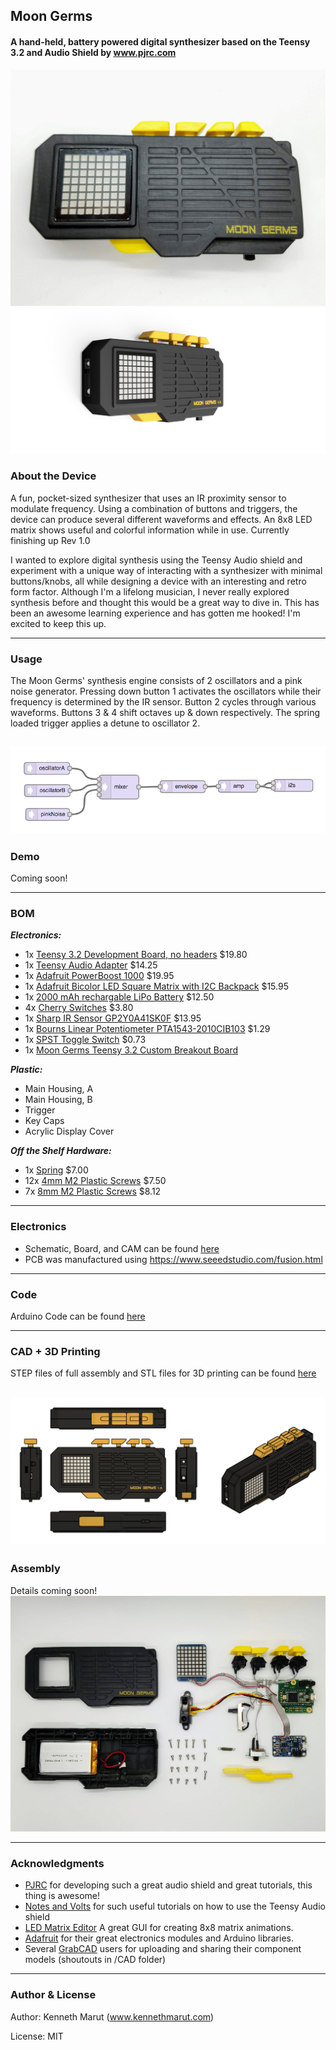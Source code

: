 ## Moon Germs
#### A hand-held, battery powered digital synthesizer based on the Teensy 3.2 and Audio Shield by www.pjrc.com
![](https://github.com/friedpies/moon-germs/blob/master/Photos/device_top.jpg)
![](https://github.com/friedpies/moon-germs/blob/master/Photos/MOON_GERMS_RENDER_FRONT_LEFT.png)
### About the Device
A fun, pocket-sized synthesizer that uses an IR proximity sensor to modulate frequency. Using a combination of buttons and triggers, the device can produce several different waveforms and effects. An 8x8 LED matrix shows useful and colorful information while in use. Currently finishing up Rev 1.0

I wanted to explore digital synthesis using the Teensy Audio shield and experiment with a unique way of interacting with a synthesizer with minimal buttons/knobs, all while designing a device with an interesting and retro form factor. Although I'm a lifelong musician, I never really explored synthesis before and thought this would be a great way to dive in. This has been an awesome learning experience and has gotten me hooked! I'm excited to keep this up.

--------
### Usage
The Moon Germs' synthesis engine consists of  2 oscillators and a pink noise generator. Pressing down button 1 activates the oscillators while their frequency is determined by the IR sensor. Button 2 cycles through various waveforms. Buttons 3 & 4 shift octaves up & down respectively. The spring loaded trigger applies a detune to oscillator 2.

![Synth](https://github.com/friedpies/moon-germs/blob/master/Photos/synthengine.png)
--------
### Demo
Coming soon!

--------
### BOM
***Electronics:***
- 1x [Teensy 3.2 Development Board, no headers](https://www.pjrc.com/store/teensy32.html) $19.80
- 1x [Teensy Audio Adapter](https://www.pjrc.com/store/teensy3_audio.html) $14.25
- 1x [Adafruit PowerBoost 1000](https://www.adafruit.com/product/2465) $19.95
- 1x [Adafruit Bicolor LED Square Matrix with I2C Backpack](https://www.adafruit.com/product/902) $15.95
- 1x [2000 mAh rechargable LiPo Battery](https://www.digikey.com/product-detail/en/adafruit-industries-llc/2011/1528-1857-ND/6612469) $12.50
- 4x [Cherry Switches](https://www.sparkfun.com/products/13834) $3.80
- 1x [Sharp IR Sensor GP2Y0A41SK0F](https://www.sparkfun.com/products/12728) $13.95
- 1x [Bourns Linear Potentiometer PTA1543-2010CIB103](https://www.digikey.com/product-detail/en/bourns-inc/PTA1543-2010CIB103/PTA1543-2010CIB103-ND/3781161) $1.29
- 1x [SPST Toggle Switch](https://www.digikey.com/product-detail/en/cw-industries/GF-123-3011/CWI334-ND/4089772) $0.73
- 1x [Moon Germs Teensy 3.2 Custom Breakout Board](https://github.com/friedpies/moon-germs/tree/master/Eagle)

***Plastic:***
- Main Housing, A
- Main Housing, B
- Trigger
- Key Caps
- Acrylic Display Cover

***Off the Shelf Hardware:***
- 1x [Spring](https://www.mcmaster.com/9654k951) $7.00
- 12x [4mm M2 Plastic Screws](https://www.mcmaster.com/96817a840) $7.50
- 7x [8mm M2 Plastic Screws](https://www.mcmaster.com/96817a846) $8.12
--------
###  Electronics
- Schematic, Board, and CAM can be found [here](https://github.com/friedpies/moon-germs/tree/master/Eagle)
- PCB was manufactured using https://www.seeedstudio.com/fusion.html
--------
### Code
Arduino Code can be found [here](https://github.com/friedpies/moon-germs/tree/master/Arduino/moonGerms)

--------
### CAD + 3D Printing
STEP files of full assembly and STL files for 3D printing can be found [here](https://github.com/friedpies/moon-germs/tree/master/CAD)

![](https://github.com/friedpies/moon-germs/blob/master/Photos/MOON_GERMS_DRAWING.png)
--------
### Assembly
Details coming soon!
![](https://github.com/friedpies/moon-germs/blob/master/Photos/parts_top.jpg)

--------
### Acknowledgments
- [PJRC](www.pjrc.com) for developing such a great audio shield and great tutorials, this thing is awesome!
- [Notes and Volts](www.notesandvolts.com) for such useful tutorials on how to use the Teensy Audio shield
- [LED Matrix Editor](https://xantorohara.github.io/led-matrix-editor/) A great GUI for creating 8x8 matrix animations.
- [Adafruit](www.adafruit.com) for their great electronics modules and Arduino libraries.
- Several [GrabCAD](www.grabcad.com) users for uploading and sharing their component models (shoutouts in /CAD folder)
--------
### Author & License
Author: Kenneth Marut (www.kennethmarut.com)

License: MIT
